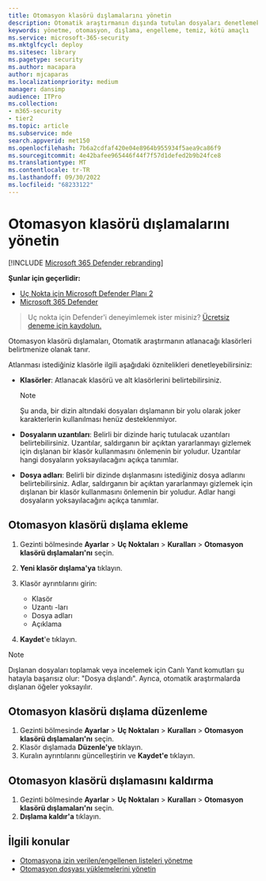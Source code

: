 ```yaml
---
title: Otomasyon klasörü dışlamalarını yönetin
description: Otomatik araştırmanın dışında tutulan dosyaları denetlemek için otomasyon klasörü dışlamaları ekleyin.
keywords: yönetme, otomasyon, dışlama, engelleme, temiz, kötü amaçlı
ms.service: microsoft-365-security
ms.mktglfcycl: deploy
ms.sitesec: library
ms.pagetype: security
ms.author: macapara
author: mjcaparas
ms.localizationpriority: medium
manager: dansimp
audience: ITPro
ms.collection:
- m365-security
- tier2
ms.topic: article
ms.subservice: mde
search.appverid: met150
ms.openlocfilehash: 7b6a2cdfaf420e04e8964b955934f5aea9ca86f9
ms.sourcegitcommit: 4e42bafee965446f44f7f57d1defed2b9b24fce8
ms.translationtype: MT
ms.contentlocale: tr-TR
ms.lasthandoff: 09/30/2022
ms.locfileid: "68233122"
---
```

# <a name="manage-automation-folder-exclusions"></a>Otomasyon klasörü dışlamalarını yönetin

[!INCLUDE [Microsoft 365 Defender rebranding](../../includes/microsoft-defender.md)]


**Şunlar için geçerlidir:**
- [Uç Nokta için Microsoft Defender Planı 2](https://go.microsoft.com/fwlink/p/?linkid=2154037)
- [Microsoft 365 Defender](https://go.microsoft.com/fwlink/?linkid=2118804)

> Uç nokta için Defender'i deneyimlemek ister misiniz? [Ücretsiz deneme için kaydolun.](https://signup.microsoft.com/create-account/signup?products=7f379fee-c4f9-4278-b0a1-e4c8c2fcdf7e&ru=https://aka.ms/MDEp2OpenTrial?ocid=docs-wdatp-automationexclusionfolder-abovefoldlink)

Otomasyon klasörü dışlamaları, Otomatik araştırmanın atlanacağı klasörleri belirtmenize olanak tanır.

Atlanması istediğiniz klasörle ilgili aşağıdaki öznitelikleri denetleyebilirsiniz:

- **Klasörler**: Atlanacak klasörü ve alt klasörlerini belirtebilirsiniz.

  > [!NOTE]
  > Şu anda, bir dizin altındaki dosyaları dışlamanın bir yolu olarak joker karakterlerin kullanılması henüz desteklenmiyor.

- **Dosyaların uzantıları**: Belirli bir dizinde hariç tutulacak uzantıları belirtebilirsiniz. Uzantılar, saldırganın bir açıktan yararlanmayı gizlemek için dışlanan bir klasör kullanmasını önlemenin bir yoludur. Uzantılar hangi dosyaların yoksayılacağını açıkça tanımlar.

- **Dosya adları**: Belirli bir dizinde dışlanmasını istediğiniz dosya adlarını belirtebilirsiniz. Adlar, saldırganın bir açıktan yararlanmayı gizlemek için dışlanan bir klasör kullanmasını önlemenin bir yoludur. Adlar hangi dosyaların yoksayılacağını açıkça tanımlar.

## <a name="add-an-automation-folder-exclusion"></a>Otomasyon klasörü dışlama ekleme

1. Gezinti bölmesinde **Ayarlar** \> **Uç Noktaları** \> **Kuralları** \> **Otomasyon klasörü dışlamaları'nı** seçin.

2. **Yeni klasör dışlama'ya** tıklayın.

3. Klasör ayrıntılarını girin:

    - Klasör
    - Uzantı -ları
    - Dosya adları
    - Açıklama

4. **Kaydet**'e tıklayın.

> [!NOTE]
> Dışlanan dosyaları toplamak veya incelemek için Canlı Yanıt komutları şu hatayla başarısız olur: "Dosya dışlandı". Ayrıca, otomatik araştırmalarda dışlanan öğeler yoksayılır.

## <a name="edit-an-automation-folder-exclusion"></a>Otomasyon klasörü dışlama düzenleme

1. Gezinti bölmesinde **Ayarlar** \> **Uç Noktaları** \> **Kuralları** \> **Otomasyon klasörü dışlamaları'nı** seçin.
2. Klasör dışlamada **Düzenle'ye** tıklayın.
3. Kuralın ayrıntılarını güncelleştirin ve **Kaydet'e** tıklayın.

## <a name="remove-an-automation-folder-exclusion"></a>Otomasyon klasörü dışlamasını kaldırma

1. Gezinti bölmesinde **Ayarlar** \> **Uç Noktaları** \> **Kuralları** \> **Otomasyon klasörü dışlamaları'nı** seçin.
2. **Dışlama kaldır'a** tıklayın.

## <a name="related-topics"></a>İlgili konular

- [Otomasyona izin verilen/engellenen listeleri yönetme](manage-indicators.md)
- [Otomasyon dosyası yüklemelerini yönetin](manage-automation-file-uploads.md)
